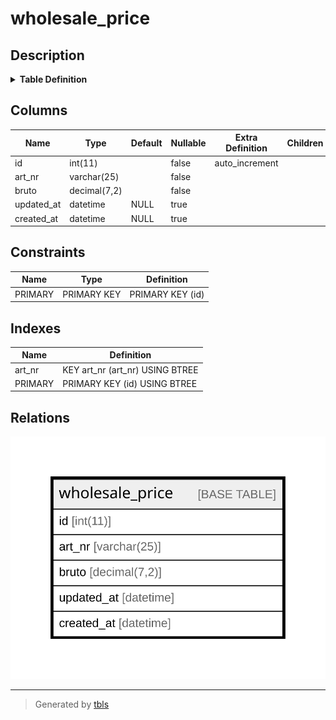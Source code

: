 # wholesale_price

## Description

<details>
<summary><strong>Table Definition</strong></summary>

```sql
CREATE TABLE `wholesale_price` (
  `id` int(11) NOT NULL AUTO_INCREMENT,
  `art_nr` varchar(25) NOT NULL,
  `bruto` decimal(7,2) NOT NULL,
  `updated_at` datetime DEFAULT NULL,
  `created_at` datetime DEFAULT NULL,
  PRIMARY KEY (`id`),
  KEY `art_nr` (`art_nr`)
) ENGINE=InnoDB AUTO_INCREMENT=[Redacted by tbls] DEFAULT CHARSET=utf8mb4 COLLATE=utf8mb4_general_ci
```

</details>

## Columns

| Name | Type | Default | Nullable | Extra Definition | Children | Parents | Comment |
| ---- | ---- | ------- | -------- | ---------------- | -------- | ------- | ------- |
| id | int(11) |  | false | auto_increment |  |  |  |
| art_nr | varchar(25) |  | false |  |  |  |  |
| bruto | decimal(7,2) |  | false |  |  |  |  |
| updated_at | datetime | NULL | true |  |  |  |  |
| created_at | datetime | NULL | true |  |  |  |  |

## Constraints

| Name | Type | Definition |
| ---- | ---- | ---------- |
| PRIMARY | PRIMARY KEY | PRIMARY KEY (id) |

## Indexes

| Name | Definition |
| ---- | ---------- |
| art_nr | KEY art_nr (art_nr) USING BTREE |
| PRIMARY | PRIMARY KEY (id) USING BTREE |

## Relations

![er](wholesale_price.svg)

---

> Generated by [tbls](https://github.com/k1LoW/tbls)
